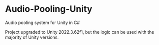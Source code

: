 # Audio-Pooling-Unity
Audio pooling system for Unity in C#

Project upgraded to Unity 2022.3.62f1, but the logic can be used with the majority of Unity versions.
